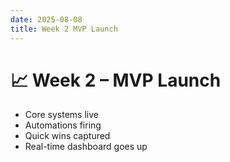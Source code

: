 ```yaml
---
date: 2025-08-08
title: Week 2 MVP Launch
---
```

# 📈 Week 2 – MVP Launch

- Core systems live  
- Automations firing  
- Quick wins captured  
- Real-time dashboard goes up  
